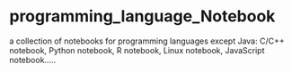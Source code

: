 # programming_language_Notebook
a collection of notebooks for programming languages except Java: C/C++ notebook, Python notebook, R notebook, Linux notebook, JavaScript notebook.....
